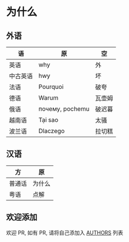 # 为什么

## 外语

| 语       | 原                    | 空     |
|----------|-----------------------|--------|
| 英语     | why                   | 外     |
| 中古英语 | hwy                   | 坏     |
| 法语     | Pourquoi              | 破夸   |
| 德语     | Warum                 | 瓦壶姆 |
| 俄语     | почему, pochemu | 破迟暮 |
| 越南语   | Tại sao               | 太骚   |
| 波兰语   | Dlaczego              | 拉切糕 |

## 汉语

| 方     | 原     |
|--------|--------|
| 普通话 | 为什么 |
| 粤语   | 点解   |

## 欢迎添加

欢迎 PR, 如有 PR, 请将自己添加入 [AUTHORS](AUTHORS) 列表
